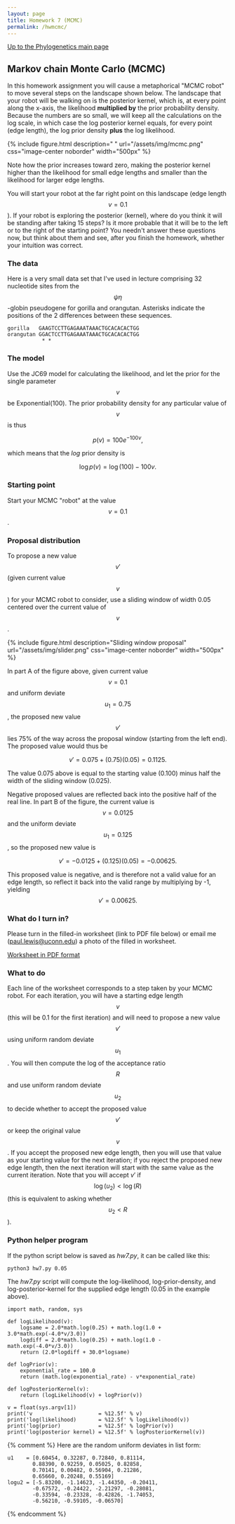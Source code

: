 ```yaml
---
layout: page
title: Homework 7 (MCMC)
permalink: /hwmcmc/
---
```

[Up to the Phylogenetics main page](/phylogenetics2022/)

## Markov chain Monte Carlo (MCMC)

In this homework assignment you will cause a metaphorical "MCMC robot" to move several steps on the landscape shown below. The landscape that your robot will be walking on is the posterior kernel, which is, at every point along the x-axis, the likelihood **multiplied by** the prior probability density. Because the numbers are so small, we will keep all the calculations on the log scale, in which case the log posterior kernel equals, for every point (edge length), the log prior density **plus** the log likelihood.

{% include figure.html description=" " url="/assets/img/mcmc.png" css="image-center noborder" width="500px" %}

Note how the prior increases toward zero, making the posterior kernel higher than the likelihood for small edge lengths and smaller than the likelihood for larger edge lengths.

You will start your robot at the far right point on this landscape (edge length $$v = 0.1$$). If your robot is exploring the posterior (kernel), where do you think it will be standing after taking 15 steps? Is it more probable that it will be to the left or to the right of the starting point? You needn't answer these questions now, but think about them and see, after you finish the homework, whether your intuition was correct.

### The data

Here is a very small data set that I've used in lecture comprising 32 nucleotide sites from the $$\psi \eta$$-globin pseudogene for gorilla and orangutan. Asterisks indicate the positions of the 2 differences between these sequences.

    gorilla   GAAGTCCTTGAGAAATAAACTGCACACACTGG
    orangutan GGACTCCTTGAGAAATAAACTGCACACACTGG
               * *

### The model

Use the JC69 model for calculating the likelihood, and let the prior for the single parameter $$v$$ be Exponential(100). The prior probability density for any particular value of $$v$$ is thus

$$p(v) = 100 e^{-100 v},$$

which means that the _log_ prior density is

$$\log p(v) = \log(100) - 100 v.$$

### Starting point

Start your MCMC "robot" at the value $$v=0.1$$.

### Proposal distribution

To propose a new value $$v'$$ (given current value $$v$$) for your MCMC robot to consider, use a sliding window of width 0.05 centered over the current value of $$v$$.

{% include figure.html description="Sliding window proposal" url="/assets/img/slider.png" css="image-center noborder" width="500px" %}

In part A of the figure above, given current value $$v = 0.1$$ and uniform deviate $$u_1 = 0.75$$, the proposed new value $$v'$$ lies 75% of the way across the proposal window (starting from the left end). The proposed value would thus be

$$v' = 0.075 + (0.75)(0.05) = 0.1125.$$

The value 0.075 above is equal to the starting value (0.100) minus half the width of the sliding window (0.025).

Negative proposed values are reflected back into the positive half of the real line. In part B of the figure, the current value is $$v = 0.0125$$ and the uniform deviate $$u_1 = 0.125$$, so the proposed new value is 

$$v' = −0.0125 + (0.125)(0.05) = −0.00625.$$

This proposed value is negative, and is therefore not a valid value for an edge length, so reflect it back into the valid range by multiplying by -1, yielding $$v' = 0.00625.$$

### What do I turn in?

Please turn in the filled-in worksheet (link to PDF file below) or email me ([paul.lewis@uconn.edu](mailto:paul.lewis@uconn.edu)) a photo of the filled in worksheet.

[Worksheet in PDF format](/assets/pdf/mcmc-worksheet.pdf)

### What to do

Each line of the worksheet corresponds to a step taken by your MCMC robot. For each iteration, you will have a starting edge length $$v$$ (this will be 0.1 for the first iteration) and will need to propose a new value $$v'$$ using uniform random deviate $$u_1$$. You will then compute the log of the acceptance ratio $$R$$ and use uniform random deviate $$u_2$$ to decide whether to accept the proposed value $$v'$$ or keep the original value $$v$$. If you accept the proposed new edge length, then you will use that value as your starting value for the next iteration; if you reject the proposed new edge length, then the next iteration will start with the same value as the current iteration. Note that you will accept $v'$ if $$\log(u_2) < \log(R)$$ (this is equivalent to asking whether $$u_2 < R$$).

### Python helper program

If the python script below is saved as _hw7.py_, it can be called like this:

    python3 hw7.py 0.05
    
The _hw7.py_ script will compute the log-likelihood, log-prior-density, and log-posterior-kernel for the supplied edge length (0.05 in the example above).

    import math, random, sys

    def logLikelihood(v):
        logsame = 2.0*math.log(0.25) + math.log(1.0 + 3.0*math.exp(-4.0*v/3.0))
        logdiff = 2.0*math.log(0.25) + math.log(1.0 - math.exp(-4.0*v/3.0)) 
        return (2.0*logdiff + 30.0*logsame)
        
    def logPrior(v):
        exponential_rate = 100.0
        return (math.log(exponential_rate) - v*exponential_rate)
        
    def logPosteriorKernel(v):
        return (logLikelihood(v) + logPrior(v))
            
    v = float(sys.argv[1])
    print('v                     = %12.5f' % v)
    print('log(likelihood)       = %12.5f' % logLikelihood(v))
    print('log(prior)            = %12.5f' % logPrior(v))
    print('log(posterior kernel) = %12.5f' % logPosteriorKernel(v))

{% comment %}
Here are the random uniform deviates in list form:

    u1    = [0.60454, 0.32287, 0.72840, 0.81114, 
            0.88390, 0.92259, 0.05025, 0.82858, 
            0.70141, 0.00482, 0.56904, 0.21286, 
            0.65660, 0.20248, 0.55169]
    logu2 = [-5.83200, -1.14623, -1.44350, -0.20411, 
            -0.67572, -0.24422, -2.21297, -0.28081, 
            -0.33594, -0.23328, -0.42826, -1.74053, 
            -0.56210, -0.59105, -0.06570]
{% endcomment %}
            
